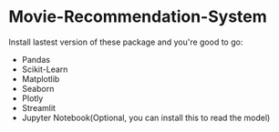 # Movie-Recommendation-System
Install lastest version of these package and you're good to go:
- Pandas
- Scikit-Learn
- Matplotlib
- Seaborn
- Plotly
- Streamlit
- Jupyter Notebook(Optional, you can install this to read the model)
